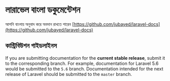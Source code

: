 # লারাভেল বাংলা ডকুমেন্টেশন

আপনি বাংলায় অনুবাদ করে অবদান রাখতে পারেন [https://github.com/jubayed/laravel-docs](https://github.com/jubayed/laravel-docs)

## কান্ট্রিবিউশন গাইডলাইনস

If you are submitting documentation for the **current stable release**, submit it to the corresponding branch. For example, documentation for Laravel 5.6 would be submitted to the `5.6` branch. Documentation intended for the next release of Laravel should be submitted to the `master` branch.
